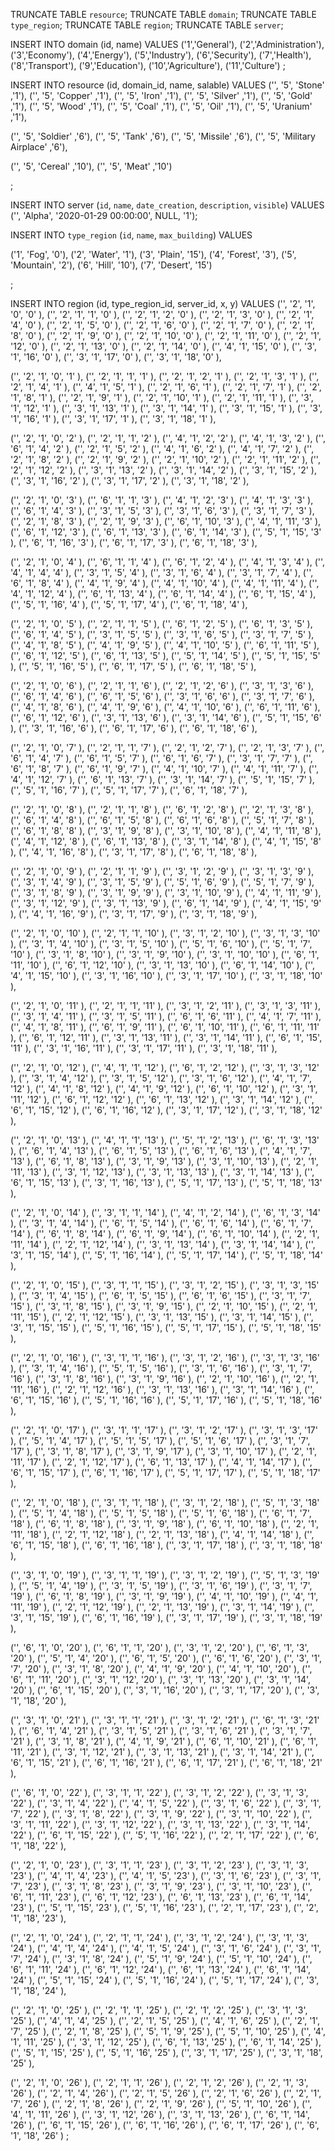 TRUNCATE TABLE `resource`;
TRUNCATE TABLE `domain`;
TRUNCATE TABLE `type_region`;
TRUNCATE TABLE `region`;
TRUNCATE TABLE `server`;



INSERT INTO domain (id, name)
VALUES 
('1','General'),
('2','Administration'),
('3','Economy'),
('4','Energy'),
('5','Industry'),
('6','Security'),
('7','Health'),
('8','Transport'),
('9','Education'),
('10','Agriculture'),
('11','Culture')
;



INSERT INTO resource (id, domain_id, name, salable)
VALUES 
('',    '5',      'Stone'               ,'1'),
('',    '5',      'Copper'               ,'1'),
('',    '5',      'Iron'                 ,'1'),
('',    '5',      'Silver'               ,'1'),
('',    '5',      'Gold'                 ,'1'),
('',    '5',      'Wood'                 ,'1'),
('',    '5',      'Coal'                 ,'1'),
('',    '5',      'Oil'                  ,'1'),
('',    '5',      'Uranium'              ,'1'),

('',    '5',      'Soldier'              ,'6'),
('',    '5',      'Tank'                 ,'6'),
('',    '5',      'Missile'              ,'6'),
('',    '5',      'Military Airplace'    ,'6'),

('',    '5',      'Cereal'                ,'10'),
('',    '5',      'Meat'                 ,'10')

;



INSERT INTO server (`id`, `name`, `date_creation`, `description`, `visible`) 
VALUES 
('', 'Alpha', '2020-01-29 00:00:00', NULL, '1');



INSERT INTO `type_region` (`id`, `name`, `max_building`) 
VALUES 

('1', 'Fog', '0'),
('2', 'Water', '1'),
('3', 'Plain', '15'),
('4', 'Forest', '3'),
('5', 'Mountain', '2'),
('6', 'Hill', '10'),
('7', 'Desert', '15')

;

INSERT INTO region (id, type_region_id, server_id, x, y)
VALUES 
('', '2', '1', '0',  '0' ),
('', '2', '1', '1',  '0' ),
('', '2', '1', '2',  '0' ),
('', '2', '1', '3',  '0' ),
('', '2', '1', '4',  '0' ),
('', '2', '1', '5',  '0' ),
('', '2', '1', '6',  '0' ),
('', '2', '1', '7',  '0' ),
('', '2', '1', '8',  '0' ),
('', '2', '1', '9',  '0' ),
('', '2', '1', '10', '0' ),
('', '2', '1', '11', '0' ),
('', '2', '1', '12', '0' ),
('', '2', '1', '13', '0' ),
('', '2', '1', '14', '0' ),
('', '4', '1', '15', '0' ),
('', '3', '1', '16', '0' ),
('', '3', '1', '17', '0' ),
('', '3', '1', '18', '0' ),

('', '2', '1', '0',  '1' ),
('', '2', '1', '1',  '1' ),
('', '2', '1', '2',  '1' ),
('', '2', '1', '3',  '1' ),
('', '2', '1', '4',  '1' ),
('', '4', '1', '5',  '1' ),
('', '2', '1', '6',  '1' ),
('', '2', '1', '7',  '1' ),
('', '2', '1', '8',  '1' ),
('', '2', '1', '9',  '1' ),
('', '2', '1', '10', '1' ),
('', '2', '1', '11', '1' ),
('', '3', '1', '12', '1' ),
('', '3', '1', '13', '1' ),
('', '3', '1', '14', '1' ),
('', '3', '1', '15', '1' ),
('', '3', '1', '16', '1' ),
('', '3', '1', '17', '1' ),
('', '3', '1', '18', '1' ),

('', '2', '1', '0',  '2' ),
('', '2', '1', '1',  '2' ),
('', '4', '1', '2',  '2' ),
('', '4', '1', '3',  '2' ),
('', '6', '1', '4',  '2' ),
('', '2', '1', '5',  '2' ),
('', '4', '1', '6',  '2' ),
('', '4', '1', '7',  '2' ),
('', '2', '1', '8',  '2' ),
('', '2', '1', '9',  '2' ),
('', '2', '1', '10', '2' ),
('', '2', '1', '11', '2' ),
('', '2', '1', '12', '2' ),
('', '3', '1', '13', '2' ),
('', '3', '1', '14', '2' ),
('', '3', '1', '15', '2' ),
('', '3', '1', '16', '2' ),
('', '3', '1', '17', '2' ),
('', '3', '1', '18', '2' ),

('', '2', '1', '0',  '3' ),
('', '6', '1', '1',  '3' ),
('', '4', '1', '2',  '3' ),
('', '4', '1', '3',  '3' ),
('', '6', '1', '4',  '3' ),
('', '3', '1', '5',  '3' ),
('', '3', '1', '6',  '3' ),
('', '3', '1', '7',  '3' ),
('', '2', '1', '8',  '3' ),
('', '2', '1', '9',  '3' ),
('', '6', '1', '10', '3' ),
('', '4', '1', '11', '3' ),
('', '6', '1', '12', '3' ),
('', '6', '1', '13', '3' ),
('', '6', '1', '14', '3' ),
('', '5', '1', '15', '3' ),
('', '6', '1', '16', '3' ),
('', '6', '1', '17', '3' ),
('', '6', '1', '18', '3' ),

('', '2', '1', '0',  '4' ),
('', '6', '1', '1',  '4' ),
('', '6', '1', '2',  '4' ),
('', '4', '1', '3',  '4' ),
('', '4', '1', '4',  '4' ),
('', '3', '1', '5',  '4' ),
('', '3', '1', '6',  '4' ),
('', '3', '1', '7',  '4' ),
('', '6', '1', '8',  '4' ),
('', '4', '1', '9',  '4' ),
('', '4', '1', '10', '4' ),
('', '4', '1', '11', '4' ),
('', '4', '1', '12', '4' ),
('', '6', '1', '13', '4' ),
('', '6', '1', '14', '4' ),
('', '6', '1', '15', '4' ),
('', '5', '1', '16', '4' ),
('', '5', '1', '17', '4' ),
('', '6', '1', '18', '4' ),

('', '2', '1', '0',  '5' ),
('', '2', '1', '1',  '5' ),
('', '6', '1', '2',  '5' ),
('', '6', '1', '3',  '5' ),
('', '6', '1', '4',  '5' ),
('', '3', '1', '5',  '5' ),
('', '3', '1', '6',  '5' ),
('', '3', '1', '7',  '5' ),
('', '4', '1', '8',  '5' ),
('', '4', '1', '9',  '5' ),
('', '4', '1', '10', '5' ),
('', '6', '1', '11', '5' ),
('', '6', '1', '12', '5' ),
('', '6', '1', '13', '5' ),
('', '5', '1', '14', '5' ),
('', '5', '1', '15', '5' ),
('', '5', '1', '16', '5' ),
('', '6', '1', '17', '5' ),
('', '6', '1', '18', '5' ),

('', '2', '1', '0',  '6' ),
('', '2', '1', '1',  '6' ),
('', '2', '1', '2',  '6' ),
('', '3', '1', '3',  '6' ),
('', '6', '1', '4',  '6' ),
('', '6', '1', '5',  '6' ),
('', '3', '1', '6',  '6' ),
('', '3', '1', '7',  '6' ),
('', '4', '1', '8',  '6' ),
('', '4', '1', '9',  '6' ),
('', '4', '1', '10', '6' ),
('', '6', '1', '11', '6' ),
('', '6', '1', '12', '6' ),
('', '3', '1', '13', '6' ),
('', '3', '1', '14', '6' ),
('', '5', '1', '15', '6' ),
('', '3', '1', '16', '6' ),
('', '6', '1', '17', '6' ),
('', '6', '1', '18', '6' ),

('', '2', '1', '0',  '7' ),
('', '2', '1', '1',  '7' ),
('', '2', '1', '2',  '7' ),
('', '2', '1', '3',  '7' ),
('', '6', '1', '4',  '7' ),
('', '6', '1', '5',  '7' ),
('', '6', '1', '6',  '7' ),
('', '3', '1', '7',  '7' ),
('', '6', '1', '8',  '7' ),
('', '6', '1', '9',  '7' ),
('', '4', '1', '10', '7' ),
('', '4', '1', '11', '7' ),
('', '4', '1', '12', '7' ),
('', '6', '1', '13', '7' ),
('', '3', '1', '14', '7' ),
('', '5', '1', '15', '7' ),
('', '5', '1', '16', '7' ),
('', '5', '1', '17', '7' ),
('', '6', '1', '18', '7' ),

('', '2', '1', '0',  '8' ),
('', '2', '1', '1',  '8' ),
('', '6', '1', '2',  '8' ),
('', '2', '1', '3',  '8' ),
('', '6', '1', '4',  '8' ),
('', '6', '1', '5',  '8' ),
('', '6', '1', '6',  '8' ),
('', '5', '1', '7',  '8' ),
('', '6', '1', '8',  '8' ),
('', '3', '1', '9',  '8' ),
('', '3', '1', '10', '8' ),
('', '4', '1', '11', '8' ),
('', '4', '1', '12', '8' ),
('', '6', '1', '13', '8' ),
('', '3', '1', '14', '8' ),
('', '4', '1', '15', '8' ),
('', '4', '1', '16', '8' ),
('', '3', '1', '17', '8' ),
('', '6', '1', '18', '8' ),

('', '2', '1', '0',  '9' ),
('', '2', '1', '1',  '9' ),
('', '3', '1', '2',  '9' ),
('', '3', '1', '3',  '9' ),
('', '3', '1', '4',  '9' ),
('', '3', '1', '5',  '9' ),
('', '5', '1', '6',  '9' ),
('', '5', '1', '7',  '9' ),
('', '3', '1', '8',  '9' ),
('', '3', '1', '9',  '9' ),
('', '3', '1', '10', '9' ),
('', '4', '1', '11', '9' ),
('', '3', '1', '12', '9' ),
('', '3', '1', '13', '9' ),
('', '6', '1', '14', '9' ),
('', '4', '1', '15', '9' ),
('', '4', '1', '16', '9' ),
('', '3', '1', '17', '9' ),
('', '3', '1', '18', '9' ),

('', '2', '1', '0',  '10' ),
('', '2', '1', '1',  '10' ),
('', '3', '1', '2',  '10' ),
('', '3', '1', '3',  '10' ),
('', '3', '1', '4',  '10' ),
('', '3', '1', '5',  '10' ),
('', '5', '1', '6',  '10' ),
('', '5', '1', '7',  '10' ),
('', '3', '1', '8',  '10' ),
('', '3', '1', '9',  '10' ),
('', '3', '1', '10', '10' ),
('', '6', '1', '11', '10' ),
('', '6', '1', '12', '10' ),
('', '3', '1', '13', '10' ),
('', '6', '1', '14', '10' ),
('', '4', '1', '15', '10' ),
('', '3', '1', '16', '10' ),
('', '3', '1', '17', '10' ),
('', '3', '1', '18', '10' ),

('', '2', '1', '0',  '11' ),
('', '2', '1', '1',  '11' ),
('', '3', '1', '2',  '11' ),
('', '3', '1', '3',  '11' ),
('', '3', '1', '4',  '11' ),
('', '3', '1', '5',  '11' ),
('', '6', '1', '6',  '11' ),
('', '4', '1', '7',  '11' ),
('', '4', '1', '8',  '11' ),
('', '6', '1', '9',  '11' ),
('', '6', '1', '10', '11' ),
('', '6', '1', '11', '11' ),
('', '6', '1', '12', '11' ),
('', '3', '1', '13', '11' ),
('', '3', '1', '14', '11' ),
('', '6', '1', '15', '11' ),
('', '3', '1', '16', '11' ),
('', '3', '1', '17', '11' ),
('', '3', '1', '18', '11' ),

('', '2', '1', '0',  '12' ),
('', '4', '1', '1',  '12' ),
('', '6', '1', '2',  '12' ),
('', '3', '1', '3',  '12' ),
('', '3', '1', '4',  '12' ),
('', '3', '1', '5',  '12' ),
('', '3', '1', '6',  '12' ),
('', '4', '1', '7',  '12' ),
('', '4', '1', '8',  '12' ),
('', '4', '1', '9',  '12' ),
('', '6', '1', '10', '12' ),
('', '3', '1', '11', '12' ),
('', '6', '1', '12', '12' ),
('', '6', '1', '13', '12' ),
('', '3', '1', '14', '12' ),
('', '6', '1', '15', '12' ),
('', '6', '1', '16', '12' ),
('', '3', '1', '17', '12' ),
('', '3', '1', '18', '12' ),

('', '2', '1', '0',  '13' ),
('', '4', '1', '1',  '13' ),
('', '5', '1', '2',  '13' ),
('', '6', '1', '3',  '13' ),
('', '6', '1', '4',  '13' ),
('', '6', '1', '5',  '13' ),
('', '6', '1', '6',  '13' ),
('', '4', '1', '7',  '13' ),
('', '6', '1', '8',  '13' ),
('', '3', '1', '9',  '13' ),
('', '3', '1', '10', '13' ),
('', '2', '1', '11', '13' ),
('', '3', '1', '12', '13' ),
('', '3', '1', '13', '13' ),
('', '3', '1', '14', '13' ),
('', '6', '1', '15', '13' ),
('', '3', '1', '16', '13' ),
('', '5', '1', '17', '13' ),
('', '5', '1', '18', '13' ),

('', '2', '1', '0',  '14' ),
('', '3', '1', '1',  '14' ),
('', '4', '1', '2',  '14' ),
('', '6', '1', '3',  '14' ),
('', '3', '1', '4',  '14' ),
('', '6', '1', '5',  '14' ),
('', '6', '1', '6',  '14' ),
('', '6', '1', '7',  '14' ),
('', '6', '1', '8',  '14' ),
('', '6', '1', '9',  '14' ),
('', '6', '1', '10', '14' ),
('', '2', '1', '11', '14' ),
('', '2', '1', '12', '14' ),
('', '3', '1', '13', '14' ),
('', '3', '1', '14', '14' ),
('', '3', '1', '15', '14' ),
('', '5', '1', '16', '14' ),
('', '5', '1', '17', '14' ),
('', '5', '1', '18', '14' ),

('', '2', '1', '0',  '15' ),
('', '3', '1', '1',  '15' ),
('', '3', '1', '2',  '15' ),
('', '3', '1', '3',  '15' ),
('', '3', '1', '4',  '15' ),
('', '6', '1', '5',  '15' ),
('', '6', '1', '6',  '15' ),
('', '3', '1', '7',  '15' ),
('', '3', '1', '8',  '15' ),
('', '3', '1', '9',  '15' ),
('', '2', '1', '10', '15' ),
('', '2', '1', '11', '15' ),
('', '2', '1', '12', '15' ),
('', '3', '1', '13', '15' ),
('', '3', '1', '14', '15' ),
('', '3', '1', '15', '15' ),
('', '5', '1', '16', '15' ),
('', '5', '1', '17', '15' ),
('', '5', '1', '18', '15' ),

('', '2', '1', '0',  '16' ),
('', '3', '1', '1',  '16' ),
('', '3', '1', '2',  '16' ),
('', '3', '1', '3',  '16' ),
('', '3', '1', '4',  '16' ),
('', '5', '1', '5',  '16' ),
('', '3', '1', '6',  '16' ),
('', '3', '1', '7',  '16' ),
('', '3', '1', '8',  '16' ),
('', '3', '1', '9',  '16' ),
('', '2', '1', '10', '16' ),
('', '2', '1', '11', '16' ),
('', '2', '1', '12', '16' ),
('', '3', '1', '13', '16' ),
('', '3', '1', '14', '16' ),
('', '6', '1', '15', '16' ),
('', '5', '1', '16', '16' ),
('', '5', '1', '17', '16' ),
('', '5', '1', '18', '16' ),

('', '2', '1', '0',  '17' ),
('', '3', '1', '1',  '17' ),
('', '3', '1', '2',  '17' ),
('', '3', '1', '3',  '17' ),
('', '5', '1', '4',  '17' ),
('', '5', '1', '5',  '17' ),
('', '5', '1', '6',  '17' ),
('', '3', '1', '7',  '17' ),
('', '3', '1', '8',  '17' ),
('', '3', '1', '9',  '17' ),
('', '3', '1', '10', '17' ),
('', '2', '1', '11', '17' ),
('', '2', '1', '12', '17' ),
('', '6', '1', '13', '17' ),
('', '4', '1', '14', '17' ),
('', '6', '1', '15', '17' ),
('', '6', '1', '16', '17' ),
('', '5', '1', '17', '17' ),
('', '5', '1', '18', '17' ),

('', '2', '1', '0',  '18' ),
('', '3', '1', '1',  '18' ),
('', '3', '1', '2',  '18' ),
('', '5', '1', '3',  '18' ),
('', '5', '1', '4',  '18' ),
('', '5', '1', '5',  '18' ),
('', '5', '1', '6',  '18' ),
('', '6', '1', '7',  '18' ),
('', '6', '1', '8',  '18' ),
('', '3', '1', '9',  '18' ),
('', '6', '1', '10', '18' ),
('', '2', '1', '11', '18' ),
('', '2', '1', '12', '18' ),
('', '2', '1', '13', '18' ),
('', '4', '1', '14', '18' ),
('', '6', '1', '15', '18' ),
('', '6', '1', '16', '18' ),
('', '3', '1', '17', '18' ),
('', '3', '1', '18', '18' ),

('', '3', '1', '0',  '19' ),
('', '3', '1', '1',  '19' ),
('', '3', '1', '2',  '19' ),
('', '5', '1', '3',  '19' ),
('', '5', '1', '4',  '19' ),
('', '3', '1', '5',  '19' ),
('', '3', '1', '6',  '19' ),
('', '3', '1', '7',  '19' ),
('', '6', '1', '8',  '19' ),
('', '3', '1', '9',  '19' ),
('', '4', '1', '10', '19' ),
('', '4', '1', '11', '19' ),
('', '2', '1', '12', '19' ),
('', '2', '1', '13', '19' ),
('', '3', '1', '14', '19' ),
('', '3', '1', '15', '19' ),
('', '6', '1', '16', '19' ),
('', '3', '1', '17', '19' ),
('', '3', '1', '18', '19' ),

('', '6', '1', '0',  '20' ),
('', '6', '1', '1',  '20' ),
('', '3', '1', '2',  '20' ),
('', '6', '1', '3',  '20' ),
('', '5', '1', '4',  '20' ),
('', '6', '1', '5',  '20' ),
('', '6', '1', '6',  '20' ),
('', '3', '1', '7',  '20' ),
('', '3', '1', '8',  '20' ),
('', '4', '1', '9',  '20' ),
('', '4', '1', '10', '20' ),
('', '6', '1', '11', '20' ),
('', '3', '1', '12', '20' ),
('', '3', '1', '13', '20' ),
('', '3', '1', '14', '20' ),
('', '6', '1', '15', '20' ),
('', '3', '1', '16', '20' ),
('', '3', '1', '17', '20' ),
('', '3', '1', '18', '20' ),

('', '3', '1', '0',  '21' ),
('', '3', '1', '1',  '21' ),
('', '3', '1', '2',  '21' ),
('', '6', '1', '3',  '21' ),
('', '6', '1', '4',  '21' ),
('', '3', '1', '5',  '21' ),
('', '3', '1', '6',  '21' ),
('', '3', '1', '7',  '21' ),
('', '3', '1', '8',  '21' ),
('', '4', '1', '9',  '21' ),
('', '6', '1', '10', '21' ),
('', '6', '1', '11', '21' ),
('', '3', '1', '12', '21' ),
('', '3', '1', '13', '21' ),
('', '3', '1', '14', '21' ),
('', '6', '1', '15', '21' ),
('', '6', '1', '16', '21' ),
('', '6', '1', '17', '21' ),
('', '6', '1', '18', '21' ),

('', '6', '1', '0',  '22' ),
('', '3', '1', '1',  '22' ),
('', '3', '1', '2',  '22' ),
('', '3', '1', '3',  '22' ),
('', '3', '1', '4',  '22' ),
('', '4', '1', '5',  '22' ),
('', '3', '1', '6',  '22' ),
('', '3', '1', '7',  '22' ),
('', '3', '1', '8',  '22' ),
('', '3', '1', '9',  '22' ),
('', '3', '1', '10', '22' ),
('', '3', '1', '11', '22' ),
('', '3', '1', '12', '22' ),
('', '3', '1', '13', '22' ),
('', '3', '1', '14', '22' ),
('', '6', '1', '15', '22' ),
('', '5', '1', '16', '22' ),
('', '2', '1', '17', '22' ),
('', '6', '1', '18', '22' ),

('', '2', '1', '0',  '23' ),
('', '3', '1', '1',  '23' ),
('', '3', '1', '2',  '23' ),
('', '3', '1', '3',  '23' ),
('', '4', '1', '4',  '23' ),
('', '4', '1', '5',  '23' ),
('', '3', '1', '6',  '23' ),
('', '3', '1', '7',  '23' ),
('', '3', '1', '8',  '23' ),
('', '3', '1', '9',  '23' ),
('', '3', '1', '10', '23' ),
('', '6', '1', '11', '23' ),
('', '6', '1', '12', '23' ),
('', '6', '1', '13', '23' ),
('', '6', '1', '14', '23' ),
('', '5', '1', '15', '23' ),
('', '5', '1', '16', '23' ),
('', '2', '1', '17', '23' ),
('', '2', '1', '18', '23' ),

('', '2', '1', '0',  '24' ),
('', '2', '1', '1',  '24' ),
('', '3', '1', '2',  '24' ),
('', '3', '1', '3',  '24' ),
('', '4', '1', '4',  '24' ),
('', '4', '1', '5',  '24' ),
('', '3', '1', '6',  '24' ),
('', '3', '1', '7',  '24' ),
('', '3', '1', '8',  '24' ),
('', '5', '1', '9',  '24' ),
('', '5', '1', '10', '24' ),
('', '6', '1', '11', '24' ),
('', '6', '1', '12', '24' ),
('', '6', '1', '13', '24' ),
('', '6', '1', '14', '24' ),
('', '5', '1', '15', '24' ),
('', '5', '1', '16', '24' ),
('', '5', '1', '17', '24' ),
('', '3', '1', '18', '24' ),

('', '2', '1', '0',  '25' ),
('', '2', '1', '1',  '25' ),
('', '2', '1', '2',  '25' ),
('', '3', '1', '3',  '25' ),
('', '4', '1', '4',  '25' ),
('', '2', '1', '5',  '25' ),
('', '4', '1', '6',  '25' ),
('', '2', '1', '7',  '25' ),
('', '2', '1', '8',  '25' ),
('', '5', '1', '9',  '25' ),
('', '5', '1', '10', '25' ),
('', '4', '1', '11', '25' ),
('', '3', '1', '12', '25' ),
('', '6', '1', '13', '25' ),
('', '6', '1', '14', '25' ),
('', '5', '1', '15', '25' ),
('', '5', '1', '16', '25' ),
('', '3', '1', '17', '25' ),
('', '3', '1', '18', '25' ),

('', '2', '1', '0',  '26' ),
('', '2', '1', '1',  '26' ),
('', '2', '1', '2',  '26' ),
('', '2', '1', '3',  '26' ),
('', '2', '1', '4',  '26' ),
('', '2', '1', '5',  '26' ),
('', '2', '1', '6',  '26' ),
('', '2', '1', '7',  '26' ),
('', '2', '1', '8',  '26' ),
('', '2', '1', '9',  '26' ),
('', '5', '1', '10', '26' ),
('', '4', '1', '11', '26' ),
('', '3', '1', '12', '26' ),
('', '3', '1', '13', '26' ),
('', '6', '1', '14', '26' ),
('', '6', '1', '15', '26' ),
('', '6', '1', '16', '26' ),
('', '6', '1', '17', '26' ),
('', '6', '1', '18', '26' )
;





